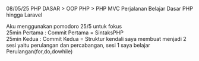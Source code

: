 08/05/25 
PHP DASAR > OOP PHP > PHP MVC
Perjalanan Belajar Dasar PHP hingga Laravel

Aku menggunakan pomodoro 25/5 untuk fokus
<br>
25min Pertama : Commit Pertama = SintaksPHP
<br>
25min Kedua : Commit Kedua = Struktur kendali saya membuat menjadi 2 sesi yaitu perulangan dan percabangan, sesi 1 saya belajar Perulangan(for,do,dowhile)
<br>
